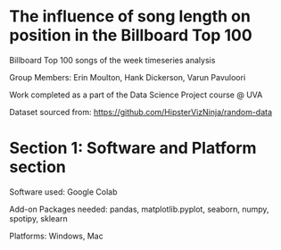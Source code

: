 # The influence of song length on position in the Billboard Top 100
Billboard Top 100 songs of the week timeseries analysis

Group Members: Erin Moulton, Hank Dickerson, Varun Pavuloori

Work completed as a part of the Data Science Project course @ UVA

Dataset sourced from: https://github.com/HipsterVizNinja/random-data

# Section 1: Software and Platform section
Software used: Google Colab

Add-on Packages needed: pandas, matplotlib.pyplot, seaborn, numpy, spotipy, sklearn

Platforms: Windows, Mac
